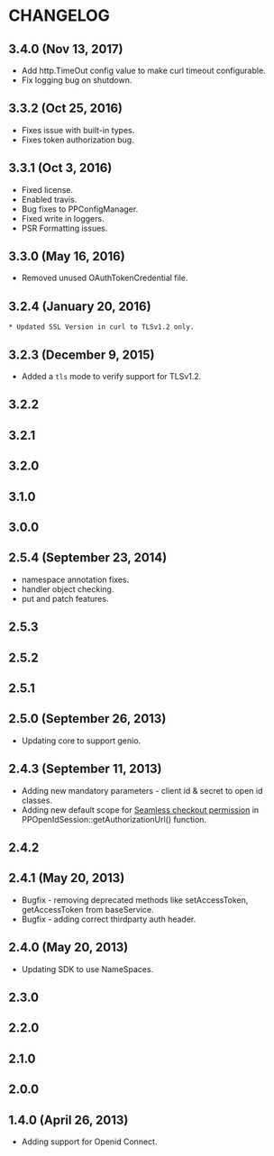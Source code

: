 
# CHANGELOG

## 3.4.0 (Nov 13, 2017)
   * Add http.TimeOut config value to make curl timeout configurable.
   * Fix logging bug on shutdown.

## 3.3.2 (Oct 25, 2016)
   * Fixes issue with built-in types.
   * Fixes token authorization bug.

## 3.3.1 (Oct 3, 2016)
   * Fixed license.
   * Enabled travis.
   * Bug fixes to PPConfigManager.
   * Fixed write in loggers.
   * PSR Formatting issues.

## 3.3.0 (May 16, 2016)
   * Removed unused OAuthTokenCredential file.

## 3.2.4 (January 20, 2016)
    * Updated SSL Version in curl to TLSv1.2 only.

## 3.2.3 (December 9, 2015)

   * Added a `tls` mode to verify support for TLSv1.2.

## 3.2.2
## 3.2.1
## 3.2.0
## 3.1.0
## 3.0.0

## 2.5.4 (September 23, 2014)

   * namespace annotation fixes.
   * handler object checking.
   * put and patch features.

## 2.5.3
## 2.5.2
## 2.5.1

## 2.5.0 (September 26, 2013)

   * Updating core to support genio.

## 2.4.3 (September 11, 2013)

   * Adding new mandatory parameters - client id & secret to open id classes.
   * Adding new default scope for [Seamless checkout permission](https://developer.paypal.com/webapps/developer/docs/integration/direct/log-in-with-paypal/detailed/#seamlesscheckout) in PPOpenIdSession::getAuthorizationUrl() function.

## 2.4.2

## 2.4.1 (May 20, 2013)
   * Bugfix - removing deprecated methods like setAccessToken, getAccessToken from baseService.
   * Bugfix - adding correct thirdparty auth header.
   
## 2.4.0 (May 20, 2013)
   * Updating SDK to use NameSpaces.

## 2.3.0
## 2.2.0
## 2.1.0
## 2.0.0   

## 1.4.0 (April 26, 2013)
   * Adding support for Openid Connect.
   


